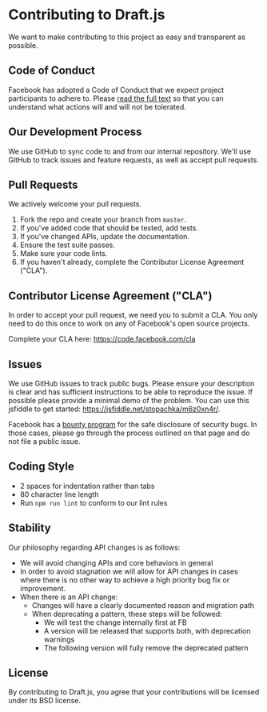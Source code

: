 # Contributing to Draft.js
We want to make contributing to this project as easy and transparent as
possible.

## Code of Conduct 
Facebook has adopted a Code of Conduct that we expect project
participants to adhere to. Please [read the full text](https://code.facebook.com/codeofconduct)
so that you can understand what actions will and will not be tolerated.

## Our Development Process
We use GitHub to sync code to and from our internal repository. We'll use GitHub
to track issues and feature requests, as well as accept pull requests.

## Pull Requests
We actively welcome your pull requests.

1. Fork the repo and create your branch from `master`.
2. If you've added code that should be tested, add tests.
3. If you've changed APIs, update the documentation.
4. Ensure the test suite passes.
5. Make sure your code lints.
6. If you haven't already, complete the Contributor License Agreement ("CLA").

## Contributor License Agreement ("CLA")
In order to accept your pull request, we need you to submit a CLA. You only need
to do this once to work on any of Facebook's open source projects.

Complete your CLA here: <https://code.facebook.com/cla>

## Issues
We use GitHub issues to track public bugs. Please ensure your description is
clear and has sufficient instructions to be able to reproduce the issue. 
If possible please provide a minimal demo of the problem. You can use this 
jsfiddle to get started: https://jsfiddle.net/stopachka/m6z0xn4r/.

Facebook has a [bounty program](https://www.facebook.com/whitehat/) for the safe
disclosure of security bugs. In those cases, please go through the process
outlined on that page and do not file a public issue.

## Coding Style  
* 2 spaces for indentation rather than tabs
* 80 character line length
* Run `npm run lint` to conform to our lint rules

## Stability
Our philosophy regarding API changes is as follows:
 * We will avoid changing APIs and core behaviors in general
 * In order to avoid stagnation we will allow for API changes in cases where
 there is no other way to achieve a high priority bug fix or improvement.
 * When there is an API change:
    * Changes will have a clearly documented reason and migration path
    * When deprecating a pattern, these steps will be followed:
        * We will test the change internally first at FB
        * A version will be released that supports both, with deprecation warnings
        * The following version will fully remove the deprecated pattern

## License
By contributing to Draft.js, you agree that your contributions will be licensed
under its BSD license.
